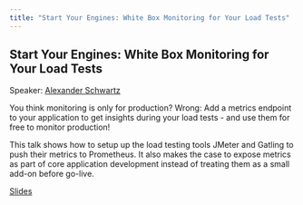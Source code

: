 ```yaml
---
title: "Start Your Engines: White Box Monitoring for Your Load Tests"
---
```


## Start Your Engines: White Box Monitoring for Your Load Tests

Speaker: [Alexander Schwartz](/2017-munich/speakers/alexander-schwartz/)

You think monitoring is only for production? Wrong: Add a metrics endpoint to your application to get insights during your load tests - and use them for free to monitor production!

This talk shows how to setup up the load testing tools JMeter and Gatling to push their metrics to Prometheus. It also makes the case to expose metrics as part of core application development instead of treating them as a small add-on before go-live.

[Slides](https://speakerdeck.com/ahus1/start-your-engines-white-box-monitoring-for-your-load-tests)
